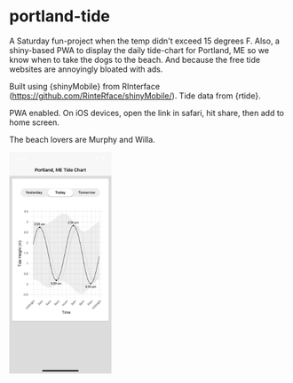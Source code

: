 
# portland-tide

A Saturday fun-project when the temp didn't exceed 15 degrees F. Also, a shiny-based PWA to display the daily tide-chart for Portland, ME so we know when to take the dogs to the beach. And because the free tide websites are annoyingly bloated with ads. 

Built using {shinyMobile} from RInterface (https://github.com/RinteRface/shinyMobile/). Tide data from {rtide}. 

PWA enabled. On iOS devices, open the link in safari, hit share, then add to home screen. 

The beach lovers are Murphy and Willa. 

<img src="www/screenshot.jpeg" alt="screenshot of app" height="400">
